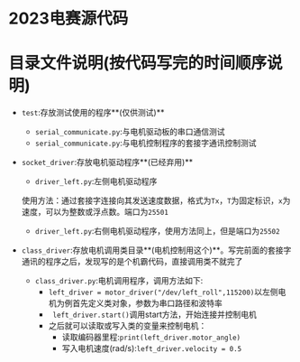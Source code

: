 # 2023电赛源代码

# 目录文件说明(按代码写完的时间顺序说明)
+ `test`:存放测试使用的程序**(仅供测试)**
  + `serial_communicate.py`:与电机驱动板的串口通信测试
  + `serial_communicate.py`:与电机控制程序的套接字通讯控制测试

+ `socket_driver`:存放电机驱动程序**(已经弃用)**
  + `driver_left.py`:左侧电机驱动程序
  
  使用方法：通过套接字连接向其发送速度数据，格式为`Tx`，`T`为固定标识，`x`为速度，可以为整数或浮点数。端口为`25501`

  + `driver_left.py`:右侧电机驱动程序，使用方法同上，但是端口为`25502`

+ `class_driver`:存放电机调用类目录**(电机控制用这个)**。写完前面的套接字通讯的程序之后，发现写的是个机霸代码，直接调用类不就完了
  + `class_driver.py`:电机调用程序，调用方法如下:
    + `left_driver = motor_driver("/dev/left_roll",115200)`以左侧电机为例首先定义类对象，参数为串口路径和波特率
    + ` left_driver.start()`调用start方法，开始连接并控制电机
    + 之后就可以读取或写入类的变量来控制电机：
      + 读取编码器里程:`print(left_driver.motor_angle)`
      + 写入电机速度(rad/s):`left_driver.velocity = 0.5`

